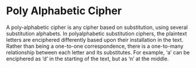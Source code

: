 # Poly Alphabetic Cipher

A poly-alphabetic cipher is any cipher based on substitution, using several substitution
alphabets. In polyalphabetic substitution ciphers, the plaintext letters are enciphered
differently based upon their installation in the text. Rather than being a one-to-one
correspondence, there is a one-to-many relationship between each letter and its substitutes.
For example, ‘a’ can be enciphered as ‘d’ in the starting of the text, but as ‘n’ at the middle.
